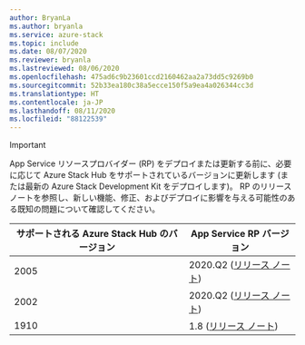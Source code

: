 ```yaml
---
author: BryanLa
ms.author: bryanla
ms.service: azure-stack
ms.topic: include
ms.date: 08/07/2020
ms.reviewer: bryanla
ms.lastreviewed: 08/06/2020
ms.openlocfilehash: 475ad6c9b23601ccd2160462aa2a73dd5c9269b0
ms.sourcegitcommit: 52b33ea180c38a5ecce150f5a9ea4a026344cc3d
ms.translationtype: HT
ms.contentlocale: ja-JP
ms.lasthandoff: 08/11/2020
ms.locfileid: "88122539"
---
```

<!-- TODO - For each release: add AzS Hub build number, App Service RP version number, & corresponding App Service release notes text/link -->
> [!IMPORTANT]
> App Service リソースプロバイダー (RP) をデプロイまたは更新する前に、必要に応じて Azure Stack Hub をサポートされているバージョンに更新します (または最新の Azure Stack Development Kit をデプロイします)。 RP のリリース ノートを参照し、新しい機能、修正、およびデプロイに影響を与える可能性のある既知の問題について確認してください。
>
> | サポートされる Azure Stack Hub のバージョン | App Service RP バージョン |
> |-----|---|
> | 2005 | 2020.Q2 ([リリース ノート](../operator/app-service-release-notes-2020-Q2.md)) |
> | 2002 | 2020.Q2 ([リリース ノート](../operator/app-service-release-notes-2020-Q2.md)) |
> | 1910 | 1.8 ([リリース ノート](../operator/azure-stack-app-service-release-notes-update-eight.md)) |